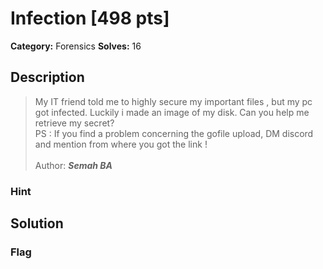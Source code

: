 # Infection [498 pts]

**Category:** Forensics
**Solves:** 16

## Description
>My IT friend told me to highly secure my important files , but my pc got infected. Luckily i made an image of my disk.
Can you help me retrieve my secret?<br>
PS : If you find a problem concerning the gofile upload, DM discord and mention from where you got the link !<br><br>
Author: ***Semah BA***

### Hint


## Solution

### Flag


